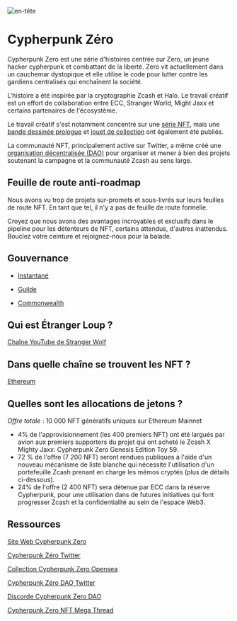 ![en-tête](https://user-images.githubusercontent.com/81990132/205220798-c8e51db6-ddad-46ff-b760-4017565318c5.png)


# Cypherpunk Zéro

Cypherpunk Zero est une série d'histoires centrée sur Zero, un jeune hacker cypherpunk et combattant de la liberté. Zero vit actuellement dans un cauchemar dystopique et elle utilise le code pour lutter contre les gardiens centralisés qui enchaînent la société.

L'histoire a été inspirée par la cryptographie Zcash et Halo. Le travail créatif est un effort de collaboration entre ECC, Stranger World, Might Jaxx et certains partenaires de l'écosystème.

Le travail créatif s'est notamment concentré sur une [série NFT](https://opensea.io/collection/cypherpunk-zero), mais une [bande dessinée prologue](https://halo.electriccoin.co/#view-prologue ) et [jouet de collection](https://mightyjaxx.com/products/cypherpunk-zero) ont également été publiés.

La communauté NFT, principalement active sur Twitter, a même créé une [organisation décentralisée (DAO)](https://twitter.com/CypherpunkDAO) pour organiser et mener à bien des projets soutenant la campagne et la communauté Zcash au sens large.

## Feuille de route anti-roadmap

Nous avons vu trop de projets sur-promets et sous-livrés sur leurs feuilles de route NFT. En tant que tel, il n'y a pas de feuille de route formelle.

Croyez que nous avons des avantages incroyables et exclusifs dans le pipeline pour les détenteurs de NFT, certains attendus, d'autres inattendus. Bouclez votre ceinture et rejoignez-nous pour la balade.

## Gouvernance

  * [Instantané](https://vote.cypherpunkzero.com/)

  * [Guilde](https://guild.xyz/cypherpunkzerodao)

  * [Commonwealth](https://commonwealth.im/cypherpunk-zero)

## Qui est Étranger Loup ?

[Chaîne YouTube de Stranger Wolf](https://www.youtube.com/channel/UCFs8hIei9YdOJat7olR8iuQ)

## Dans quelle chaîne se trouvent les NFT ?

[Ethereum](https://etherscan.io/address/0x3e86d6cf041b719c575f57050697c115f0a53758)

## Quelles sont les allocations de jetons ?

*Offre totale* : 10 000 NFT génératifs uniques sur Ethereum Mainnet
- 4% de l'approvisionnement (les 400 premiers NFT) ont été largués par avion aux premiers supporters du projet qui ont acheté le Zcash X Mighty Jaxx: Cypherpunk Zero Genesis Edition Toy 59.
- 72 % de l'offre (7 200 NFT) seront rendues publiques à l'aide d'un nouveau mécanisme de liste blanche qui nécessite l'utilisation d'un portefeuille Zcash prenant en charge les mémos cryptés (plus de détails ci-dessous).
- 24% de l'offre (2 400 NFT) sera détenue par ECC dans la réserve Cypherpunk, pour une utilisation dans de futures initiatives qui font progresser Zcash et la confidentialité au sein de l'espace Web3.

## Ressources

[Site Web Cypherpunk Zero](https://halo.electriccoin.co/)

[Cypherpunk Zéro Twitter](https://twitter.com/cypherpunkZero)

[Collection Cypherpunk Zero Opensea](https://opensea.io/collection/cypherpunk-zero)

[Cypherpunk Zéro DAO Twitter](https://twitter.com/CypherpunkDAO)

[Discorde Cypherpunk Zero DAO](https://discord.com/invite/sjfgXys4Jf)

[Cypherpunk Zero NFT Mega Thread](https://forum.zcashcommunity.com/t/cypherpunk-zero-nft-megathread/41502?u=dismad)


